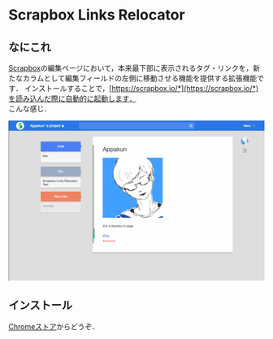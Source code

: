 # Scrapbox Links Relocator
## なにこれ
[Scrapbox](https://scrapbox.io/ "Scrapbox")の編集ページにおいて，本来最下部に表示されるタグ・リンクを，新たなカラムとして編集フィールドの左側に移動させる機能を提供する拡張機能です．
インストールすることで，[https://scrapbox.io/*](https://scrapbox.io/*)を読み込んだ際に自動的に起動します．  
こんな感じ．

![スクリーンショット](ss.png "スクリーンショット")

## インストール
[Chromeストア](https://chrome.google.com/webstore/detail/scrapbox-links-relocator/ikgdedlfcejdjkhkhgpdfdnbjkmlgbfd?hl=ja "Chromeストア")からどうぞ．
